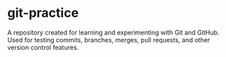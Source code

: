 # git-practice
A repository created for learning and experimenting with Git and GitHub. Used for testing commits, branches, merges, pull requests, and other version control features.
